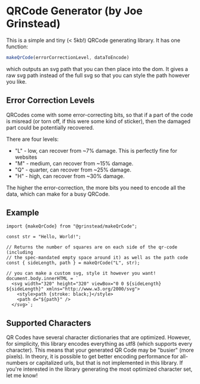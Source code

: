 # QRCode Generator (by Joe Grinstead)

This is a simple and tiny (< 5kb!) QRCode generating library. It has one function:
```javascript
makeQrCode(errorCorrectionLevel, dataToEncode)
```
which outputs an svg path that you can then place into the dom. It gives a raw svg path instead of the full svg so that you can style the path however you like.

## Error Correction Levels
QRCodes come with some error-correcting bits, so that if a part of the code is misread (or torn off, if this were some kind of sticker), then the damaged part could be potentially recovered.

There are four levels:
- "L" - low, can recover from ~7% damage. This is perfectly fine for websites
- "M" - medium, can recover from ~15% damage.
- "Q" - quarter, can recover from ~25% damage.
- "H" - high, can recover from ~30% damage.

The higher the error-correction, the more bits you need to encode all the data, which can make for a busy QRCode.

## Example

```
import {makeQrCode} from "@grinstead/makeQrCode";

const str = "Hello, World!";

// Returns the number of squares are on each side of the qr-code (including
// the spec-mandated empty space around it) as well as the path code
const { sideLength, path } = makeQrCode("L", str);

// you can make a custom svg, style it however you want!
document.body.innerHTML = `
  <svg width="320" height="320" viewBox="0 0 ${sideLength} ${sideLength}" xmlns="http://www.w3.org/2000/svg">
    <style>path {stroke: black;}</style>
    <path d="${path}" />
  </svg>`;
```

## Supported Characters
QR Codes have several character dictionaries that are optimized. However, for simplicity, this library encodes everything as utf8 (which supports every character). This means that your generated QR Code may be "busier" (more pixels). In theory, it is possible to get better encoding performance for all-numbers or capitalized urls, but that is not implemented in this library. If you're interested in the library generating the most optimized character set, let me know!
